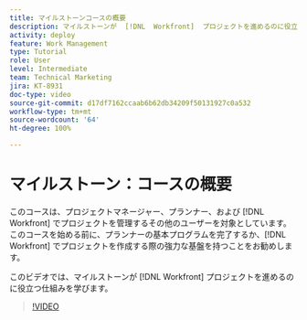 ```yaml
---
title: マイルストーンコースの概要
description: マイルストーンが  [!DNL  Workfront]  プロジェクトを進めるのに役立つ仕組みを学びます。
activity: deploy
feature: Work Management
type: Tutorial
role: User
level: Intermediate
team: Technical Marketing
jira: KT-8931
doc-type: video
source-git-commit: d17df7162ccaab6b62db34209f50131927c0a532
workflow-type: tm+mt
source-wordcount: '64'
ht-degree: 100%

---
```


# マイルストーン：コースの概要

このコースは、プロジェクトマネージャー、プランナー、および [!DNL Workfront] でプロジェクトを管理するその他のユーザーを対象としています。このコースを始める前に、プランナーの基本プログラムを完了するか、[!DNL Workfront] でプロジェクトを作成する際の強力な基盤を持つことをお勧めします。

このビデオでは、マイルストーンが [!DNL  Workfront] プロジェクトを進めるのに役立つ仕組みを学びます。

>[!VIDEO](https://video.tv.adobe.com/v/335203/?quality=12&learn=on&enablevpops)
